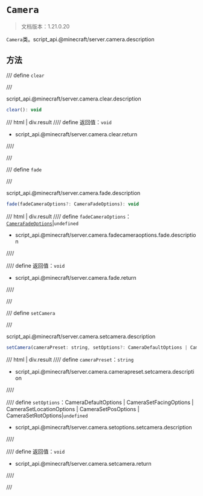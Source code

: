 # `Camera`

> 文档版本：1.21.0.20

`Camera`类。script_api.@minecraft/server.camera.description

## 方法

/// define
`clear`


///

script_api.@minecraft/server.camera.clear.description

```js
clear(): void
```

/// html | div.result
//// define
返回值：`void`

- script_api.@minecraft/server.camera.clear.return


////

///


/// define
`fade`


///

script_api.@minecraft/server.camera.fade.description

```js
fade(fadeCameraOptions?: CameraFadeOptions): void
```

/// html | div.result
//// define
`fadeCameraOptions`：[`CameraFadeOptions`](./camerafadeoptions.md)|`undefined`

- script_api.@minecraft/server.camera.fadecameraoptions.fade.description


////

//// define
返回值：`void`

- script_api.@minecraft/server.camera.fade.return


////

///


/// define
`setCamera`


///

script_api.@minecraft/server.camera.setcamera.description

```js
setCamera(cameraPreset: string, setOptions?: CameraDefaultOptions | CameraSetFacingOptions | CameraSetLocationOptions | CameraSetPosOptions | CameraSetRotOptions): void
```

/// html | div.result
//// define
`cameraPreset`：`string`

- script_api.@minecraft/server.camera.camerapreset.setcamera.description


////

//// define
`setOptions`：CameraDefaultOptions | CameraSetFacingOptions | CameraSetLocationOptions | CameraSetPosOptions | CameraSetRotOptions|`undefined`

- script_api.@minecraft/server.camera.setoptions.setcamera.description


////

//// define
返回值：`void`

- script_api.@minecraft/server.camera.setcamera.return


////

///

